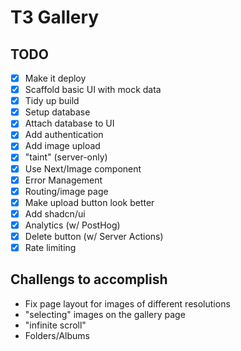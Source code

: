 # T3 Gallery

## TODO

- [x] Make it deploy
- [x] Scaffold basic UI with mock data
- [x] Tidy up build
- [x] Setup database
- [x] Attach database to UI
- [x] Add authentication
- [x] Add image upload
- [x] "taint" (server-only)
- [x] Use Next/Image component
- [x] Error Management
- [x] Routing/image page
- [x] Make upload button look better
- [x] Add shadcn/ui
- [x] Analytics (w/ PostHog)
- [x] Delete button (w/ Server Actions)
- [x] Rate limiting

## Challengs to accomplish

- Fix page layout for images of different resolutions
- "selecting" images on the gallery page
- "infinite scroll"
- Folders/Albums
